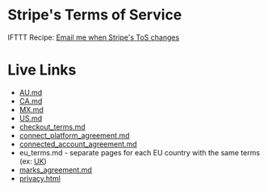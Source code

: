 # Stripe's Terms of Service

IFTTT Recipe: <a href="https://ifttt.com/view_embed_recipe/269879-email-me-when-stripe-s-tos-changes" target = "_blank" class="embed_recipe embed_recipe-l_34" id= "embed_recipe-269879">Email me when Stripe's ToS changes</a>

# Live Links

* [AU.md](https://stripe.com/au/terms)
* [CA.md](https://stripe.com/ca/terms)
* [MX.md](https://stripe.com/mx/terms)
* [US.md](https://stripe.com/us/terms)
* [checkout_terms.md](https://stripe.com/checkout/terms)
* [connect_platform_agreement.md](https://stripe.com/connect/terms)
* [connected_account_agreement.md](https://stripe.com/connect/account-terms)
* eu_terms.md - separate pages for each EU country with the same terms (ex: [UK](https://stripe.com/gb/terms))
* [marks_agreement.md](https://stripe.com/terms/marks)
* [privacy.html](https://stripe.com/us/privacy)

